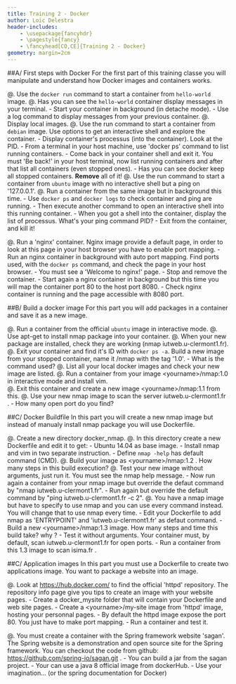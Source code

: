 ```yaml
---
title: Training 2 - Docker
author: Loïc Delestra
header-includes:
    - \usepackage{fancyhdr}
    - \pagestyle{fancy}
    - \fancyhead[CO,CE]{Training 2 - Docker}
geometry: margin=2cm
---
```


##A/ First steps with Docker
For the first part of this training classe you will manipulate and understand how Docker images and containers works.

@. Use the `docker run` command to start a container from `hello-world` image.
@. Has you can see the `hello-world` container display messages in your terminal.
    - Start your container in background (in detache mode).
    - Use a log command to display messages from your previous container.
@. Display local images.
@. Use the run command to start a container from `debian` image. Use options to get an interactive shell and explore the container.
    - Display container's processus (into the container). Look at the PID.
    - From a terminal in your host machine, use 'docker ps' command to list running containers.
    - Come back in your container shell and exit it. You must 'Be back!' in your host terminal, now list running containers and after that list all containers (even stopped ones).
    - Has you can see docker keep all stopped containers. **Remove** all of it!
@. Use the run command to start a container from `ubuntu` image with no interactive shell but a ping on '127.0.0.1'.
@. Run a container from the same image but in background this time.
    - Use `docker ps` and `docker logs` to check container and ping are running.
    - Then execute another command to open an interactive shell into this running container.
    - When you got a shell into the container, display the list of processus. What's your ping command PID?
    - Exit from the container, and kill it!

@. Run a 'nginx' container. Nginx image provide a default page, in order to look at this page in your host browser you have to enable port mapping.
    - Run an nginx container in background with auto port mapping. Find ports used, with the `docker ps` command, and check the page in your host browser.
    - You must see a 'Welcome to nginx!' page.
    - Stop and remove the container.
    - Start again a nginx container in background but this time you will map the container port 80 to the host port 8080. 
    - Check nginx container is running and the page accessible with 8080 port.

##B/ Build a docker image
For this part you will add packages in a container and save it as a new image.

@. Run a container from the official `ubuntu` image in interactive mode.
@. Use apt-get to install nmap package into your container.
@. When your new package are installed, check they are working (nmap iutweb.u-clermont1.fr).
@. Exit your container and find it's ID with `docker ps -a`. Build a new image from your stopped container, name it <yourname>/nmap with the tag '1.0'.
    - What is the command used?
@. List all your local docker images and check your new image are listed.
@. Run a container from your image \<yourname\>/nmap:1.0 in interactive mode and install vim.   
@. Exit this container and create a new image \<yourname\>/nmap:1.1 from this.
@. Use your new nmap image to scan the server iutweb.u-clermont1.fr .
    - How many open port do you find?

##C/ Docker Buildfile
In this part you will create a new nmap image but instead of manualy install nmap package you will use Dockerfile.

@. Create a new directory docker\_nmap.
@. In this directory create a new Dockerfile and edit it to get:
    - Ubuntu 14.04 as base image.
    - Install nmap and vim in two separate instruction.
    - Define `nmap -help` has default command (CMD).
@. Build your image as \<yourname\>/nmap:1.2 . How many steps in this build execution?
@. Test your new image without arguments, just run it. You must see the nmap help message.
    - Now run again a container from your nmap image but override the defaut command by "nmap iutweb.u-clermont1.fr".
    - Run again but override the default command by "ping iutweb.u-clermont1.fr -c 2".
@. You have a nmap image but have to specify to use nmap and you can use every command instead. You will change that to use nmap every time.
    - Edit your Dockerfile to add nmap as 'ENTRYPOINT' and 'iutweb.u-clermont1.fr' as defaut command.
    - Build a new \<yourname\>/nmap:1.3 image. How many steps and time this build take? why ? 
    - Test it without arguments. Your container must, by default, scan iutweb.u-clermont1.fr for open ports.
    - Run a container from this 1.3 image to scan isima.fr .

##C/ Application images
In this part you must use a Dockerfile to create two applications image. You want to package a website into an image.

@. Look at https://hub.docker.com/ to find the official 'httpd' repository. The repository info page give you tips to create an image with your website pages.
    - Create a docker\_mysite folder that will contain your Dockerfile and web site pages.
    - Create a \<yourname\>/my-site image from 'httpd' image, hosting your personnal pages.
    - By default the httpd image expose the port 80. You just have to make port mapping.
    - Run a container and test it.
    
@. You must create a container with the Spring framework website 'sagan'. The Spring website is a demonstration and open source site for the Spring framework. You can checkout the code from github: https://github.com/spring-io/sagan.git .
    - You can build a jar from the sagan project.
    - Your can use a java 8 official image from dockerHub.
    - Use your imagination... (or the spring documentation for Docker)


